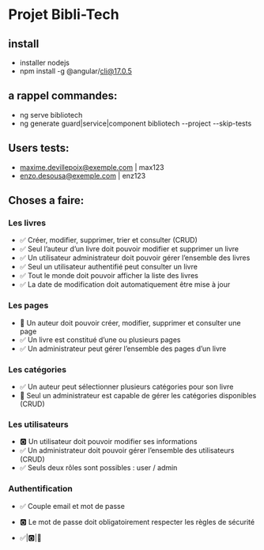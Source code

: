 # Projet Bibli-Tech

## install
- installer nodejs
- npm install -g @angular/cli@17.0.5

## a rappel commandes:
- ng serve bibliotech
- ng generate guard|service|component <name> bibliotech --project  --skip-tests

## Users tests:
- maxime.devillepoix@exemple.com | max123
- enzo.desousa@exemple.com | enz123

## Choses a faire:
### Les livres
- ✅ Créer, modifier, supprimer, trier et consulter (CRUD)
- ✅ Seul l’auteur d’un livre doit pouvoir modifier et supprimer un livre
- ✅ Un utilisateur administrateur doit pouvoir gérer l’ensemble des livres
- ✅ Seul un utilisateur authentifié peut consulter un livre
- ✅ Tout le monde doit pouvoir afficher la liste des livres
- ✅ La date de modification doit automatiquement être mise à jour

### Les pages
- 🔄 Un auteur doit pouvoir créer, modifier, supprimer et consulter une page
- ✅ Un livre est constitué d’une ou plusieurs pages
- ✅ Un administrateur peut gérer l’ensemble des pages d’un livre

### Les catégories
- ✅ Un auteur peut sélectionner plusieurs catégories pour son livre
- 🔄 Seul un administrateur est capable de gérer les catégories disponibles (CRUD)

### Les utilisateurs
- 🅾️ Un utilisateur doit pouvoir modifier ses informations
- ✅ Un administrateur doit pouvoir gérer l’ensemble des utilisateurs (CRUD)
- ✅ Seuls deux rôles sont possibles : user / admin

### Authentification
- ✅ Couple email et mot de passe
- 🅾️ Le mot de passe doit obligatoirement respecter les règles de sécurité

- ✅|🅾️|🔄
